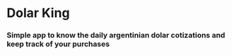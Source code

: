 #  Dolar King

### Simple app to know the daily argentinian dolar cotizations and keep track of your purchases



